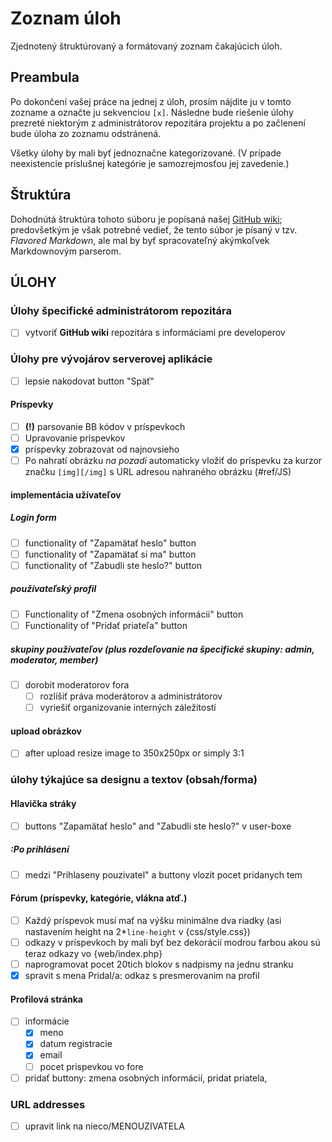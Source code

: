 # Zoznam úloh

 Zjednotený štruktúrovaný a formátovaný zoznam čakajúcich úloh.

## Preambula

 Po dokončení vašej práce na jednej z úloh, prosím nájdite ju v tomto zozname a označte ju sekvenciou `[x]`. Následne bude riešenie úlohy prezreté niektorým z administrátorov repozitára projektu a po začlenení bude úloha zo zoznamu odstránená.

 Všetky úlohy by mali byť jednoznačne kategorizované. (V prípade neexistencie príslušnej kategórie je samozrejmosťou jej zavedenie.)

## Štruktúra

 Dohodnútá štruktúra tohoto súboru je popísaná našej [GitHub wiki](https://github.com/Kubo2/diggyshelper/wiki/Zoznam-úloh); predovšetkým je však potrebné vedieť, že tento súbor je písaný v tzv. _Flavored Markdown_, ale mal by byť spracovateľný akýmkoľvek Markdownovým parserom.

## ÚLOHY
### Úlohy špecifické administrátorom repozitára

  - [ ] vytvoriť **GitHub wiki** repozitára s informáciami pre developerov

### Úlohy pre vývojárov serverovej aplikácie

  - [ ] lepsie nakodovat button "Späť"

#### Príspevky

  - [ ] **(!)** parsovanie BB kódov v príspevkoch
  - [ ] Upravovanie príspevkov
  - [x] príspevky zobrazovat od najnovsieho
  - [ ] Po nahratí obrázku _na pozadí_ automaticky vložiť do príspevku za kurzor značku `[img][/img]` s URL adresou nahraného obrázku (#ref/JS)

#### implementácia užívateľov
##### Login form

  - [ ] functionality of "Zapamätať heslo" button
  - [ ] functionality of "Zapamätať si ma" button
  - [ ] functionality of "Zabudli ste heslo?" button

##### používateľský profil

  - [ ] Functionality of "Zmena osobných informácii" button
  - [ ] Functionality of "Pridať priateľa" button

##### skupiny používateľov (plus rozdeľovanie na špecifické skupiny: admin, moderator, member)

  - [ ] dorobit moderatorov fora
    - [ ] rozlíšiť práva moderátorov a administrátorov
    - [ ] vyriešiť organizovanie interných záležitostí

#### upload obrázkov

  - [ ] after upload resize image to 350x250px or simply 3:1

### úlohy týkajúce sa designu a textov (obsah/forma)
#### Hlavička stráky

  - [ ] buttons "Zapamätať heslo" and "Zabudli ste heslo?" v user-boxe

##### :Po prihlásení

  - [ ] medzi "Prihlaseny pouzivatel" a buttony vlozit pocet pridanych tem

#### Fórum (príspevky, kategórie, vlákna atď.)

  - [ ] Každý príspevok musí mať na výšku minimálne dva riadky (asi nastavením height na 2*`line-height` v {css/style.css})
  - [ ] odkazy v príspevkoch by mali byť bez dekorácií modrou farbou akou sú teraz odkazy vo {web/index.php}
  - [ ] naprogramovat pocet 20tich blokov s nadpismy na  jednu stranku
  - [x] spravit s mena Pridal/a: <MENO> odkaz s presmerovanim na profil

#### Profilová stránka

  - [ ] informácie
    - [x] meno
    - [x] datum registracie
    - [x] email
    - [ ] pocet prispevkou vo fore
  - [ ] pridať buttony: zmena osobných informácií, pridat priatela, 

### URL addresses

  - [ ] upravit link na nieco/MENOUZIVATELA
